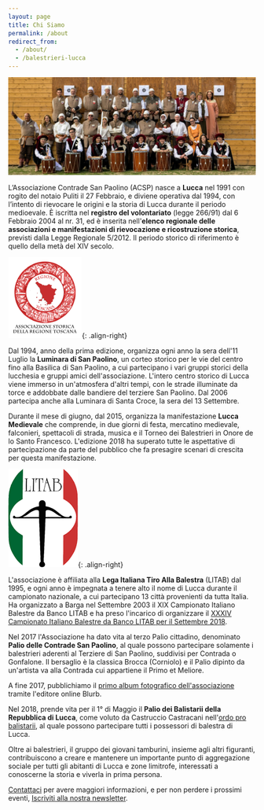 ```yaml
---
layout: page
title: Chi Siamo
permalink: /about
redirect_from:
  - /about/
  - /balestrieri-lucca
---
```


![foto gruppo contrade san paolino](/images/contrade-san-paolino.jpg)

L’Associazione Contrade San Paolino (ACSP) nasce a **Lucca** nel 1991 con rogito
del notaio Puliti il 27 Febbraio, e diviene operativa dal 1994, con l’intento
di rievocare le origini e la storia di Lucca durante il periodo medioevale. È
iscritta nel **registro del volontariato** (legge 266/91) dal 6 Febbraio 2004 al
nr. 31, ed è inserita nell'**elenco regionale delle associazioni e
manifestazioni di rievocazione e ricostruzione storica**, previsti dalla Legge
Regionale 5/2012. Il periodo storico di riferimento è quello della metà del XIV
secolo.

![regione toscana](/images/regtosc.png){: .align-right}

Dal 1994, anno della prima edizione, organizza ogni anno la sera dell'11 Luglio
la **Luminara di San Paolino**, un corteo storico per le vie del centro fino
alla Basilica di San Paolino, a cui partecipano i vari gruppi storici della
lucchesia e gruppi amici dell'associazione. L'intero centro storico di Lucca
viene immerso in un'atmosfera d'altri tempi, con le strade illuminate da torce e
addobbate dalle bandiere del terziere San Paolino.
Dal 2006 partecipa anche alla Luminara di Santa Croce, la sera del 13 Settembre.

Durante il mese di giugno, dal 2015, organizza la manifestazione **Lucca
Medievale** che comprende, in due giorni di festa, mercatino medievale,
falconieri, spettacoli di strada, musica e il Torneo dei Balestrieri in Onore de
lo Santo Francesco. L'edizione 2018 ha superato tutte le aspettative di
partecipazione da parte del pubblico che fa presagire scenari di crescita per
questa manifestazione.

![litab lega italiana tiro alla balestra](/images/litab.gif){: .align-right}

L'associazione è affiliata alla **Lega Italiana Tiro Alla Balestra** (LITAB) dal
1995, e ogni anno è impegnata a tenere alto il nome di Lucca durante il
campionato nazionale, a cui partecipano 13 città provenienti da tutta Italia. Ha
organizzato a Barga nel Settembre 2003 il XIX Campionato Italiano Balestre da Banco LITAB e ha preso l'incarico di organizzare il [XXXIV
Campionato Italiano Balestre da Banco LITAB per il Settembre
2018](/campionato-litab-lucca-2018).

Nel 2017 l'Associazione ha dato vita al terzo Palio cittadino, denominato
**Palio delle Contrade San Paolino**, al quale possono partecipare solamente i
balestrieri aderenti al Terziere di San Paolino, suddivisi per Contrada o
Gonfalone. Il bersaglio è la classica Brocca (Corniolo) e il Palio dipinto da
un'artista va alla Contrada cui appartiene il Primo et Meliore.

A fine 2017, pubblichiamo il [primo album fotografico dell'associazione](http://www.blurb.com/b/8353950-contrade-san-paolino-2017) tramite l'editore online Blurb.

Nel 2018, prende vita per il 1° di Maggio il **Palio dei Balistarii della Repubblica di Lucca**, come voluto da Castruccio Castracani nell'[ordo pro balistarii](/ordo-pro-balistarii), al quale possono partecipare tutti i possessori di balestra di Lucca.

Oltre ai balestrieri, il gruppo dei giovani tamburini, insieme agli altri
figuranti, contribuiscono a creare e mantenere un importante punto di
aggregazione sociale per tutti gli abitanti di Lucca e zone limitrofe,
interessati a conoscerne la storia e viverla in prima persona.

[Contattaci](/contatti) per avere maggiori informazioni, e per non perdere i
prossimi eventi, [Iscriviti alla nostra newsletter](/newsletter/).